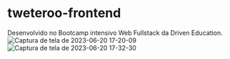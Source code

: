 # tweteroo-frontend
Desenvolvido no Bootcamp intensivo Web Fullstack da Driven Education.
![Captura de tela de 2023-06-20 17-20-09](https://github.com/Igor3550/twetero-front/assets/66977591/377290e1-8c31-4c63-b076-b509a2426f4c)
![Captura de tela de 2023-06-20 17-32-30](https://github.com/Igor3550/twetero-front/assets/66977591/5a85f54f-3b37-4b03-9ca8-b101ff1aeaaa)
